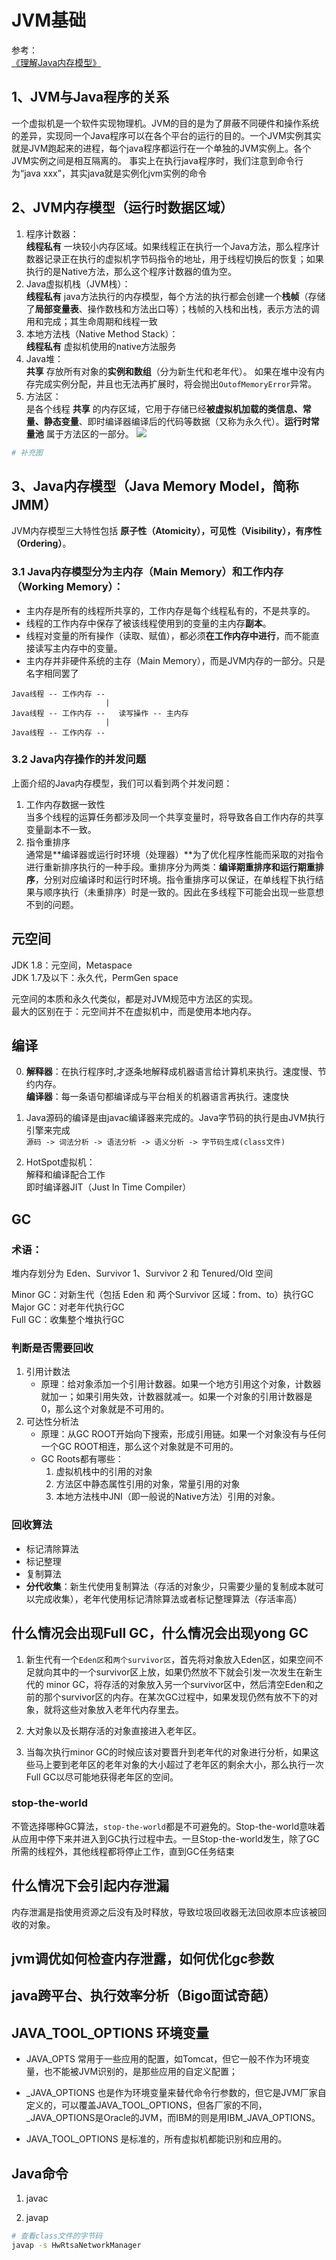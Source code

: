 # JVM基础

参考：  
[《理解Java内存模型》](https://juejin.cn/post/6844903716844208136)

## 1、JVM与Java程序的关系
一个虚拟机是一个软件实现物理机。JVM的目的是为了屏蔽不同硬件和操作系统的差异，实现同一个Java程序可以在各个平台的运行的目的。一个JVM实例其实就是JVM跑起来的进程，每个java程序都运行在一个单独的JVM实例上。各个JVM实例之间是相互隔离的。
事实上在执行java程序时，我们注意到命令行为“java xxx”，其实java就是实例化jvm实例的命令

## 2、JVM内存模型（运行时数据区域）
1. 程序计数器：  
**线程私有** 一块较小内存区域。如果线程正在执行一个Java方法，那么程序计数器记录正在执行的虚拟机字节码指令的地址，用于线程切换后的恢复；如果执行的是Native方法，那么这个程序计数器的值为空。
2. Java虚拟机栈（JVM栈）：  
**线程私有** java方法执行的内存模型，每个方法的执行都会创建一个**栈帧**（存储了**局部变量表**、操作数栈和方法出口等）；栈帧的入栈和出栈，表示方法的调用和完成；其生命周期和线程一致
3. 本地方法栈（Native Method Stack）：  
**线程私有** 虚拟机使用的native方法服务
4. Java堆：  
**共享** 存放所有对象的**实例和数组**（分为新生代和老年代）。 如果在堆中没有内存完成实例分配，并且也无法再扩展时，将会抛出```OutofMemoryError```异常。
5. 方法区：  
是各个线程 **共享** 的内存区域，它用于存储已经**被虚拟机加载的类信息、常量、静态变量**、即时编译器编译后的代码等数据（又称为永久代）。**运行时常量池** 属于方法区的一部分。
![](assets/2021-09-10-14-53-25.png)
```bash
# 补充图
```

## 3、Java内存模型（Java Memory Model，简称JMM）

JVM内存模型三大特性包括 **原子性（Atomicity），可见性（Visibility），有序性（Ordering）**。

### 3.1 Java内存模型分为**主内存（Main Memory）**和**工作内存（Working Memory）**：
- 主内存是所有的线程所共享的，工作内存是每个线程私有的，不是共享的。
- 线程的工作内存中保存了被该线程使用到的变量的主内存**副本**。
- 线程对变量的所有操作（读取、赋值），都必须**在工作内存中进行**，而不能直接读写主内存中的变量。
- 主内存并非硬件系统的主存（Main Memory），而是JVM内存的一部分。只是名字相同罢了

```
Java线程 -- 工作内存 --	 
					 |		
Java线程 -- 工作内存 --	读写操作 -- 主内存
					 |		
Java线程 -- 工作内存 --	
```
### 3.2 Java内存操作的并发问题
上面介绍的Java内存模型，我们可以看到两个并发问题：
1. 工作内存数据一致性  
当多个线程的运算任务都涉及同一个共享变量时，将导致各自工作内存的共享变量副本不一致。
2. 指令重排序  
通常是**编译器或运行时环境（处理器）**为了优化程序性能而采取的对指令进行重新排序执行的一种手段。重排序分为两类：**编译期重排序和运行期重排序**，分别对应编译时和运行时环境。指令重排序可以保证，在单线程下执行结果与顺序执行（未重排序）时是一致的。因此在多线程下可能会出现一些意想不到的问题。


## 元空间
JDK 1.8：元空间，Metaspace  
JDK 1.7及以下：永久代，PermGen space  

元空间的本质和永久代类似，都是对JVM规范中方法区的实现。  
最大的区别在于：元空间并不在虚拟机中，而是使用本地内存。  

## 编译
0. 
	**解释器**：在执行程序时,才逐条地解释成机器语言给计算机来执行。速度慢、节约内存。  
	**编译器**：每一条语句都编译成与平台相关的机器语言再执行。速度快

1. 
	Java源码的编译是由javac编译器来完成的。Java字节码的执行是由JVM执行引擎来完成  
```源码 -> 词法分析 -> 语法分析 -> 语义分析 -> 字节码生成(class文件)```

2.  
	HotSpot虚拟机：  
	解释和编译配合工作  
	即时编译器JIT（Just In Time Compiler）  



## GC

### 术语：
堆内存划分为 Eden、Survivor 1、Survivor 2 和 Tenured/Old 空间

Minor GC：对新生代（包括 Eden 和 两个Survivor 区域：from、to）执行GC  
Major GC：对老年代执行GC  
Full GC：收集整个堆执行GC  

### 判断是否需要回收
1. 引用计数法  
	- 原理：给对象添加一个引用计数器。如果一个地方引用这个对象，计数器就加一；如果引用失效，计数器就减一。如果一个对象的引用计数器是0，那么这个对象就是不可用的。  
2. 可达性分析法  
	- 原理：从GC ROOT开始向下搜索，形成引用链。如果一个对象没有与任何一个GC ROOT相连，那么这个对象就是不可用的。
	- GC Roots都有哪些：
		1. 虚拟机栈中的引用的对象 
		2. 方法区中静态属性引用的对象，常量引用的对象 
		3. 本地方法栈中JNI（即一般说的Native方法）引用的对象。

### 回收算法
- 标记清除算法
- 标记整理
- 复制算法
- **分代收集**：新生代使用复制算法（存活的对象少，只需要少量的复制成本就可以完成收集），老年代使用标记清除算法或者标记整理算法（存活率高）

## 什么情况会出现Full GC，什么情况会出现yong GC
1. 新生代有一个```Eden区```和```两个survivor区```，首先将对象放入Eden区，如果空间不足就向其中的一个survivor区上放，如果仍然放不下就会引发一次发生在新生代的 minor GC，将存活的对象放入另一个survivor区中，然后清空Eden和之前的那个survivor区的内存。在某次GC过程中，如果发现仍然有放不下的对象，就将这些对象放入老年代内存里去。

2. 大对象以及长期存活的对象直接进入老年区。

3. 当每次执行minor GC的时候应该对要晋升到老年代的对象进行分析，如果这些马上要到老年区的老年对象的大小超过了老年区的剩余大小，那么执行一次Full GC以尽可能地获得老年区的空间。

### stop-the-world
不管选择哪种GC算法，```stop-the-world```都是不可避免的。Stop-the-world意味着从应用中停下来并进入到GC执行过程中去。一旦Stop-the-world发生，除了GC所需的线程外，其他线程都将停止工作，直到GC任务结束

## 什么情况下会引起内存泄漏
内存泄漏是指使用资源之后没有及时释放，导致垃圾回收器无法回收原本应该被回收的对象。

## jvm调优如何检查内存泄露，如何优化gc参数



## java跨平台、执行效率分析（Bigo面试奇葩）


## JAVA_TOOL_OPTIONS 环境变量
- JAVA_OPTS
	常用于一些应用的配置，如Tomcat，但它一般不作为环境变量，也不能被JVM识别的，是那些应用的自定义配置；

- _JAVA_OPTIONS
	也是作为环境变量来替代命令行参数的，但它是JVM厂家自定义的，可以覆盖JAVA_TOOL_OPTIONS，但各厂家的不同，_JAVA_OPTIONS是Oracle的JVM，而IBM的则是用IBM_JAVA_OPTIONS。

- JAVA_TOOL_OPTIONS
	是标准的，所有虚拟机都能识别和应用的。

## Java命令
1. javac

2. javap
```bash
# 查看class文件的字节码
javap -s HwRtsaNetworkManager
```







